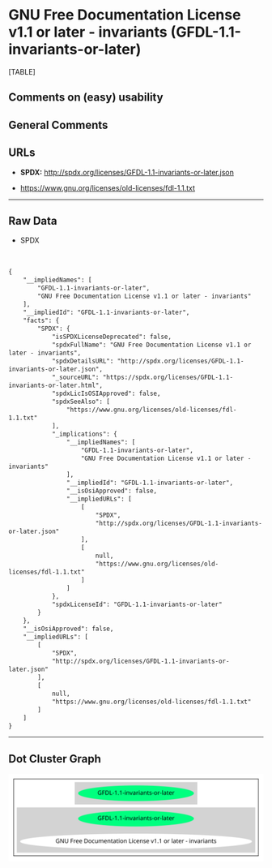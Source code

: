 GNU Free Documentation License v1.1 or later - invariants (GFDL-1.1-invariants-or-later)
========================================================================================

[TABLE]

Comments on (easy) usability
----------------------------

General Comments
----------------

URLs
----

-   **SPDX:** http://spdx.org/licenses/GFDL-1.1-invariants-or-later.json

-   https://www.gnu.org/licenses/old-licenses/fdl-1.1.txt

------------------------------------------------------------------------

Raw Data
--------

-   SPDX

&nbsp;

    {
        "__impliedNames": [
            "GFDL-1.1-invariants-or-later",
            "GNU Free Documentation License v1.1 or later - invariants"
        ],
        "__impliedId": "GFDL-1.1-invariants-or-later",
        "facts": {
            "SPDX": {
                "isSPDXLicenseDeprecated": false,
                "spdxFullName": "GNU Free Documentation License v1.1 or later - invariants",
                "spdxDetailsURL": "http://spdx.org/licenses/GFDL-1.1-invariants-or-later.json",
                "_sourceURL": "https://spdx.org/licenses/GFDL-1.1-invariants-or-later.html",
                "spdxLicIsOSIApproved": false,
                "spdxSeeAlso": [
                    "https://www.gnu.org/licenses/old-licenses/fdl-1.1.txt"
                ],
                "_implications": {
                    "__impliedNames": [
                        "GFDL-1.1-invariants-or-later",
                        "GNU Free Documentation License v1.1 or later - invariants"
                    ],
                    "__impliedId": "GFDL-1.1-invariants-or-later",
                    "__isOsiApproved": false,
                    "__impliedURLs": [
                        [
                            "SPDX",
                            "http://spdx.org/licenses/GFDL-1.1-invariants-or-later.json"
                        ],
                        [
                            null,
                            "https://www.gnu.org/licenses/old-licenses/fdl-1.1.txt"
                        ]
                    ]
                },
                "spdxLicenseId": "GFDL-1.1-invariants-or-later"
            }
        },
        "__isOsiApproved": false,
        "__impliedURLs": [
            [
                "SPDX",
                "http://spdx.org/licenses/GFDL-1.1-invariants-or-later.json"
            ],
            [
                null,
                "https://www.gnu.org/licenses/old-licenses/fdl-1.1.txt"
            ]
        ]
    }

------------------------------------------------------------------------

Dot Cluster Graph
-----------------

![](../dot/GFDL-1.1-invariants-or-later.svg "dot")